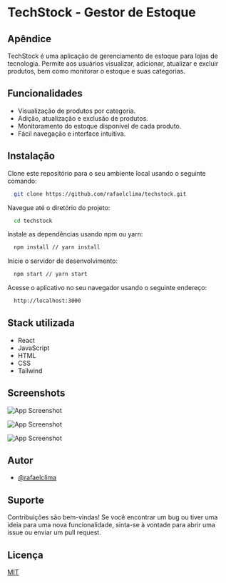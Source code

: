# TechStock - Gestor de Estoque

## Apêndice

TechStock é uma aplicação de gerenciamento de estoque para lojas de tecnologia. Permite aos usuários visualizar, adicionar, atualizar e excluir produtos, bem como monitorar o estoque e suas categorias.

## Funcionalidades

- Visualização de produtos por categoria.
- Adição, atualização e exclusão de produtos.
- Monitoramento do estoque disponível de cada produto.
- Fácil navegação e interface intuitiva.

## Instalação

Clone este repositório para o seu ambiente local usando o seguinte comando:

```bash
  git clone https://github.com/rafaelclima/techstock.git

```

Navegue até o diretório do projeto:

```bash
  cd techstock
```

Instale as dependências usando npm ou yarn:

```bash
  npm install // yarn install
```

Inicie o servidor de desenvolvimento:

```bash
  npm start // yarn start
```

Acesse o aplicativo no seu navegador usando o seguinte endereço:

```bash
  http://localhost:3000
```

## Stack utilizada

- React
- JavaScript
- HTML
- CSS
- Tailwind

## Screenshots

![App Screenshot](https://lh3.googleusercontent.com/d/1qS3XYbZIx43J84R7xCRZ82Y9iG7cIS_f)

![App Screenshot](https://lh3.googleusercontent.com/d/1ZpfbmjuLmaRzYLsh8LV7-XnNm7zELJ3U)

![App Screenshot](https://lh3.googleusercontent.com/d/1IvQYl46dsTflKg9_H2CYmew6qpPmvICq)

## Autor

- [@rafaelclima](https://www.github.com/rafaelclima)

## Suporte

Contribuições são bem-vindas! Se você encontrar um bug ou tiver uma ideia para uma nova funcionalidade, sinta-se à vontade para abrir uma issue ou enviar um pull request.

## Licença

[MIT](https://choosealicense.com/licenses/mit/)
